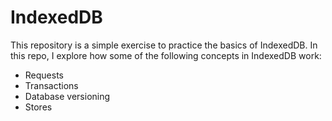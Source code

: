 # IndexedDB
This repository is a simple exercise to practice the basics of IndexedDB. In this repo, I explore how some of the following concepts in IndexedDB work:

- Requests
- Transactions
- Database versioning
- Stores